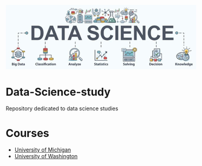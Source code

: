 ![](images/data-science.jpg)
# Data-Science-study
Repository dedicated to data science studies

# Courses

 - [University of Michigan](https://github.com/henriqueumeda/Data-Science-study/tree/main/UM)
 - [University of Washington](https://github.com/henriqueumeda/Data-Science-study/tree/main/UW)
